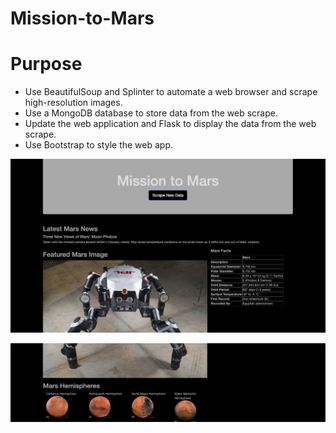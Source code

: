 # Mission-to-Mars

# Purpose
- Use BeautifulSoup and Splinter to automate a web browser and scrape high-resolution images.
- Use a MongoDB database to store data from the web scrape.
- Update the web application and Flask to display the data from the web scrape.
- Use Bootstrap to style the web app.


![Mars Site](https://github.com/sdang101/Mission-to-Mars/blob/master/app/templates/Screen%20Shot%202020-06-11%20at%205.57.44%20PM.png)

![Mars Site_1](https://github.com/sdang101/Mission-to-Mars/blob/master/app/templates/Screen%20Shot%202020-06-11%20at%205.58.12%20PM.png)
